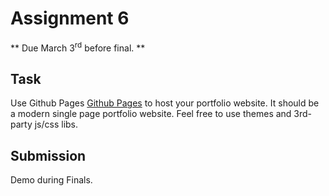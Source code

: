 # Assignment 6
** Due March 3<sup>rd</sup> before final. **

## Task

Use Github Pages
[Github
Pages](https://help.github.com/articles/configuring-a-publishing-source-for-github-pages/)
to host your portfolio website. It should be a modern single page
portfolio website. Feel free to use themes and 3rd-party js/css libs.

## Submission
Demo during Finals.

